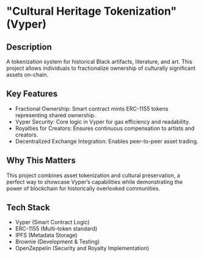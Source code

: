 #  "Cultural Heritage Tokenization" (Vyper)

## Description
A tokenization system for historical Black artifacts, literature, and art. This project allows individuals to fractionalize ownership of culturally significant assets on-chain.

## Key Features
- Fractional Ownership: Smart contract mints ERC-1155 tokens representing shared ownership.
- Vyper Security: Core logic in Vyper for gas efficiency and readability.
- Royalties for Creators: Ensures continuous compensation to artists and creators.
- Decentralized Exchange Integration: Enables peer-to-peer asset trading.

## Why This Matters
This project combines asset tokenization and cultural preservation, a perfect way to showcase Vyper’s capabilities while demonstrating the power of blockchain for historically overlooked communities.

## Tech Stack
- Vyper (Smart Contract Logic)
- ERC-1155 (Multi-token standard)
- IPFS (Metadata Storage)
- Brownie (Development & Testing)
- OpenZeppelin (Security and Royalty Implementation)
